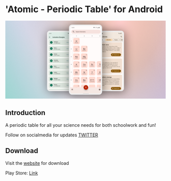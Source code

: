 #  'Atomic - Periodic Table' for Android

![](./design/hero.png)

## Introduction
A periodic table for all your science needs for both schoolwork and fun!

Follow on socialmedia for updates [TWITTER](https://twitter.com/jlindemanndev)

## Download

Visit the [website](https://www.jlindemann.se/homepage/atomic) for download

Play Store: [Link](https://play.google.com/store/apps/details?id=com.jlindemann.science)
